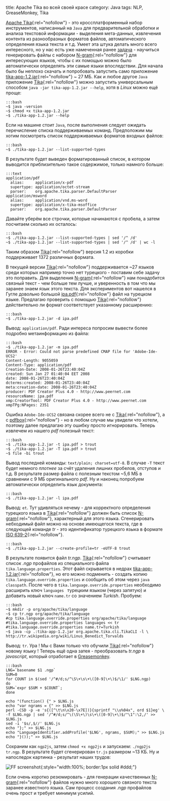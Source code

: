 title: Apache Tika во всей своей красе
category: Java
tags: NLP, GreaseMonkey, Tika


[Apache Tika](http://tika.apache.org/){:rel="nofollow"} - это кроссплатформенный набор инструментов, написанный на ```Java``` для предварительной обработки и анализа текстовой информации - выделения мета-данных, извлечения контента из разнообразных форматов файлов, автоматического определения языка текста и т.д. Умеет эта штука делать много всего интересного, но у нас есть уже намеченная ранее [задача]({filename}../../javascript/2013-01-18-universal-language-identifier-for-every-modern-browser/2013-01-18-universal-language-identifier-for-every-modern-browser.md) - научиться генерировать файлы с набором [N-gram](http://en.wikipedia.org/wiki/N-gram){:rel="nofollow"} для интересующих языков, чтобы с их помощью можно было автоматически определять эти самые языки впоследствии.
Для начала было бы неплохо скачать и попробовать запустить само приложение [tika-app-1.2.jar](http://www.apache.org/dyn/closer.cgi/tika/tika-app-1.2.jar){:rel="nofollow"} ~ 27 МБ. Как и любое другое ```Java``` приложение [Tika](http://tika.apache.org/){:rel="nofollow"} можно запустить универсальным способом ```java -jar tika-app-1.2.jar --help```, хотя в *Linux* можно ещё проще:

	:::bash
	~$ java -version
	~$ chmod +x tika-app-1.2.jar
	~$ ./tika-app-1.2.jar --help

Если на машине стоит ```Java```, после выполнения следует ожидать перечисление списка поддерживаемых команд. Предположим мы хотим посмотреть список поддерживаемых форматов входных файлов:

	:::bash
	~$ ./tika-app-1.2.jar --list-supported-types

В результате будет выведен форматированный список, в котором выводится приблизительно такое содержимое, только намного больше:

	:::text
	application/pdf
	  alias:     application/x-pdf
	  supertype: application/octet-stream
	  parser:    org.apache.tika.parser.DefaultParser
	application/msword
	  alias:     application/vnd.ms-word
	  supertype: application/x-tika-msoffice
	  parser:    org.apache.tika.parser.DefaultParser

Давайте уберём все строчки, которые начинаются с пробела, а затем посчитаем сколько их осталось:

	:::bash
	~$ ./tika-app-1.2.jar --list-supported-types | sed '/^ /d'
	~$ ./tika-app-1.2.jar --list-supported-types | sed '/^ /d' | wc -l

Таким образом [Tika](http://tika.apache.org/){:rel="nofollow"} версия 1.2 из коробки поддерживает 1372 различных формата. 

В текущей версии [Tika](http://tika.apache.org/){:rel="nofollow"} поддерживается ~27 языков среди которых например точно нет турецкого - поставим себе задачу это поправить. Для выделения [N-gram](http://en.wikipedia.org/wiki/N-gram){:rel="nofollow"} нам понадобится связный текст - чем больше тем лучше, и уверенность в том что мы заранее знаем язык этого текста. Для экспериментов вот нашелся в Гугле довольно большой [ipa.pdf](http://www.ittihad.com.tr/ipa.pdf){:rel="nofollow"} файл на турецком языке. Предлагаю проверить с помощью [Tika](http://tika.apache.org/){:rel="nofollow"} действительно ли формат соответствует указанному расширению:

	:::bash
	~$ ./tika-app-1.2.jar -d ipa.pdf

Вывод: ```application/pdf```. Ради интереса попросим вывести более подробно метаинформацию из файла:

	:::bash
	~$ ./tika-app-1.2.jar -m ipa.pdf 
	ERROR - Error: Could not parse predefined CMAP file for 'Adobe-Ide-UCS2'
	Content-Length: 9055059
	Content-Type: application/pdf
	Creation-Date: 2008-01-26T23:40:04Z
	created: Sun Jan 27 01:40:04 EET 2008
	date: 2008-01-26T23:40:04Z
	dcterms:created: 2008-01-26T23:40:04Z
	meta:creation-date: 2008-01-26T23:40:04Z
	producer: PDF Creator Plus 4.0 - http://www.peernet.com
	resourceName: ipa.pdf
	xmp:CreatorTool: PDF Creator Plus 4.0 - http://www.peernet.com
	xmpTPg:NPages: 2351

Ошибка ```Adobe-Ide-UCS2``` связана скорее всего не с [Tika](http://tika.apache.org/){:rel="nofollow"}, а с [pdfbox](http://pdfbox.apache.org/){:rel="nofollow"} - но в любом случае мы увидели что хотели, поэтому далее предлагаю эту ошибку просто игнорировать. Теперь извлечем из нашего *pdf* полезный текст:

	:::bash
	~$ ./tika-app-1.2.jar -t ipa.pdf > trout
	~$ ./tika-app-1.2.jar -T ipa.pdf > trout
	~$ file -bi trout

Вывод последней команды: ```text/plain; charset=utf-8```. В случае ```-T``` текст будет немного *плотнее* за счёт удаления лишних пробелов, отступов и т.д. В результате размер файла с полезным текстом ~5,6 МБ в сравнении с 9 МБ оригинального *pdf*. Ну и наконец попробуем автоматически определить язык документа:

	:::bash
	~$ ./tika-app-1.2.jar -l ipa.pdf 

Вывод: ```et```. Тут удивляться нечему - для корректного определения турецкого языка в [Tika](http://tika.apache.org/){:rel="nofollow"} должен быть список [N-gram](http://en.wikipedia.org/wiki/N-gram){:rel="nofollow"}, характерный для этого языка. Сгенерировать небходимый файл можно на основе имеющегося текста, где в следующей команде *tr* - это идентификатор турецкого языка в формате [ISO 639-2](http://www.loc.gov/standards/iso639-2/php/code_list.php){:rel="nofollow"}.

	:::bash
	~$ ./tika-app-1.2.jar --create-profile=tr -eUTF-8 trout

В результате появится файл *tr.ngp*. [Tika](http://tika.apache.org/){:rel="nofollow"} считывает список *.ngp* профайлов из специального файла ```tika.language.properties```. Этот файл скрывается в недрах [tika-app-1.2.jar](http://www.apache.org/dyn/closer.cgi/tika/tika-app-1.2.jar){:rel="nofollow"}, но его можно подменить - создать копию ```tika.language.override.properties``` и сообщить об этом через ```java classpath```. После чего в ```tika.language.override.properties``` необходимо расширить ключ ```languages ``` турецким языком (через запятую) и добавить новый ключ ```name.tr``` со значением *Turkish*. Пробуем:

	:::bash
	~$ mkdir -p org/apache/tika/language
	~$ cp tr.ngp org/apache/tika/language
	#cp tika.language.override.properties org/apache/tika/language
	#tika.language.override.properties languages << tr
	#tika.language.override.properties name.tr=Turkish
	~$ java -cp .:tika-app-1.2.jar org.apache.tika.cli.TikaCLI -l \
	http://tr.wikipedia.org/wiki/Linus_Benedict_Torvalds

Вывод: ```tr```. Ура ! Мы с Вами только что обучили [Tika](http://tika.apache.org/){:rel="nofollow"} новому языку ! Теперь ещё одна затея - преобразовать *tr.ngp* в *javascript*, который отработает в [Greasemonkey](/javascript/2013/01/18/universal-language-identifier-for-every-modern-browser/). 

	:::bash
	LNG=`basename $1 .ngp`
	SUM=0
	for COUNT in $(sed '/^#/d;s/^\S\+\s\+\([0-9]\+\)$/\1/' $LNG.ngp)
	do
	SUM=`expr $SUM + $COUNT`;
	done

	echo "(function() {" > $LNG.js
	echo "var ngrams = {" >> $LNG.js
	perl -CSD -p -e 's{([^\t\n\x20-\x7E])}{sprintf "\\u%04x", ord $1}eg' \
	-f $LNG.ngp | sed '/^#/d;s/^\(\S\+\)\s\+\([0-9]\+\)$/"\1":\2,/' >> $LNG.js
	sed -i '$s/,$//' $LNG.js
	echo "};" >> $LNG.js
	echo "LanguageIdentifier.addProfile('$LNG', ngrams, $SUM);" >> $LNG.js
	echo "}());" >> $LNG.js

Сохраним как ```ngp2js```, затем ```chmod +x ngp2js``` и запускаем: ```./ngp2js tr.ngp```. В результате будет сгенерирован ```tr.js``` размером ~13 КБ. Ну и напоследок картинка - результат наших трудов:

![FF screenshot]({attach}tr.png){:style="width:100%; border:1px solid #ddd;"}

Если очень коротко резюмировать - для генерации качественных [N-gram](http://en.wikipedia.org/wiki/N-gram){:rel="nofollow"} файлов нужно много хорошего связного текста заранее известного языка. Сам процесс создания *.ngp* профайлов очень прост и требует минимум усилий.
